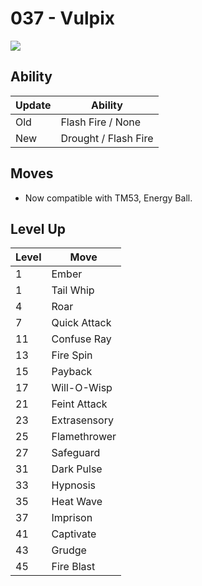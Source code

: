 # 037 - Vulpix
![][037]

## Ability

Update | Ability
---    | ---
Old    | Flash Fire / None
New    | Drought / Flash Fire

## Moves

 - Now compatible with TM53, Energy Ball.

## Level Up

Level | Move
---   | ---
  1   | Ember
  1   | Tail Whip
  4   | Roar
  7   | Quick Attack
 11   | Confuse Ray
 13   | Fire Spin
 15   | Payback
 17   | Will-O-Wisp
 21   | Feint Attack
 23   | Extrasensory
 25   | Flamethrower
 27   | Safeguard
 31   | Dark Pulse
 33   | Hypnosis
 35   | Heat Wave
 37   | Imprison
 41   | Captivate
 43   | Grudge
 45   | Fire Blast



[037]: /img/pokemon/037.png
